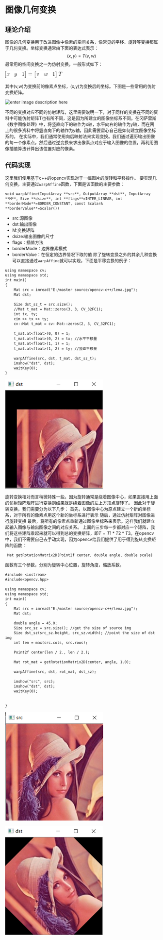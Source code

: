 ﻿#  图像几何变换
##  理论介绍
图像的几何变换用于改进图像中像素的空间关系，像常见的平移、旋转等变换都属于几何变换。坐标变换通常由下面的表达式表示：
$$(x,y)=T{(v,w)}$$
最常用的空间变换之一为仿射变换，一般形式如下：

![enter image description here](https://github.com/CoderPro-young/image_processing.github.io/blob/master/images/CodeCogsEqn1.gif?raw=true)

其中(v,w)为变换前的像素点坐标，(x,y)为变换后的坐标。下图是一些常用的仿射变换矩阵。

![enter image description here](https://camo.githubusercontent.com/28470c13be909cd47db43e5849c4303da996fff6/68747470733a2f2f696d672d626c6f672e6373646e696d672e636e2f32303230303431333030303333343136382e706e673f782d6f73732d70726f636573733d696d6167652f77617465726d61726b2c747970655f5a6d46755a33706f5a57356e6147567064476b2c736861646f775f31302c746578745f6148523063484d364c7939696247396e4c6d4e7a5a473475626d56304c33646c61586870626c38304d4459304e7a67784f513d3d2c73697a655f31362c636f6c6f725f4646464646462c745f3730)

不同的变换对应不同的仿射矩阵，这里需要说明一下，对于同样的变换在不同的资料中可能仿射矩阵T也有所不同，这是因为所建立的图像坐标系不同。在冈萨雷斯《数字图像处理》中，将竖直向下的轴作为x轴，水平向右的轴作为y轴，而在网上的很多资料中将竖直向下的轴作为y轴，因此需要留心自己是如何建立图像坐标系的。 
在实际中，我们通常使用向后映射法来实现变换。我们通过遍历输出图像的每一个像素点，然后通过逆变换来求出像素点对应于输入图像的位置，再利用图像插值算法计算出该位置对应的像素。
##  代码实现
这里我们使用基于c++的opencv实现对于一幅图片的旋转和平移操作。
要实现几何变换，主要通过`warpAffine`函数，下面是该函数的主要参数：
```
void warpAffine(InputArray **src**, OutputArray **dst**, InputArray **M**, Size **dsize**, int **flags**=INTER_LINEAR, int **borderMode**=BORDER_CONSTANT, const Scalar& **borderValue**=Scalar())
```
- src:源图像
- dst:输出图像
- M:变换矩阵
- dsize:输出图像的尺寸
- flags：插值方法
- borderMode：边界像素模式
- borderValue：在恒定的边界情况下取的值
除了旋转变换之外的其余几种变换可以直接通过`warpAffine`就可以实现，下面是平移变换的例子：
```
using namespace cv;
using namespace std; 
int main()
{
	Mat src = imread("E:/master source/opencv-c++/lena.jpg");
	Mat dst;

	Size dst_sz_t = src.size(); 
	//Mat t_mat = Mat::zeros(3, 3, CV_32FC1);
	int tx, ty; 
	cin >> tx >> ty; 
	cv::Mat t_mat = cv::Mat::zeros(2, 3, CV_32FC1);

	t_mat.at<float>(0, 0) = 1;
	t_mat.at<float>(0, 2) = tx; //水平平移量
	t_mat.at<float>(1, 1) = 1;
	t_mat.at<float>(1, 2) = ty; //竖直平移量

	warpAffine(src, dst, t_mat, dst_sz_t); 
	imshow("dst", dst);
	waitKey(0);
}
```

![enter image description here](https://github.com/CoderPro-young/image_processing.github.io/blob/master/images/t_dst.PNG?raw=true)


旋转变换相对而言稍微特殊一些。因为旋转通常是绕着图像中心，如果直接用上面的仿射矩阵矩阵进行变换则结果就是绕着图像的左上方顶点旋转了。
因此对于旋转变换，我们需要分为以下几步：
首先，以图像中心为原点建立一个新的坐标系，对于所有的像素点用这个新的坐标系进行表示
随后，通过仿射矩阵对图像进行旋转变换
最后，将所有的像素点重新通过图像坐标系来表示。这样我们就建立起输入图像与输出图像之间的对应关系。 
上面的三步每一步都对应一个矩阵，我们将这些矩阵乘起来就可以得到总的变换矩阵，即$T =T1*T2*T3$。在opencv中，我们不需要自己去手动实现，因为opencv给我们提供了用于得到旋转变换矩阵的函数：
``` 
 Mat getRotationMatrix2D(Point2f center, double angle, double scale)
```
函数有三个参数，分别为旋转中心位置，旋转角度，缩放系数。 
```
#include <iostream>
#include<opencv.hpp>

using namespace cv;
using namespace std; 
int main()
{
	Mat src = imread("E:/master source/opencv-c++/lena.jpg");
	Mat dst;

	double angle = 45.0; 
	Size src_sz = src.size(); //get the size of source img
	Size dst_sz(src_sz.height, src_sz.width); //point the size of dst img
	int len = max(src.cols, src.rows); 

	Point2f center(len / 2., len / 2.);

	Mat rot_mat = getRotationMatrix2D(center, angle, 1.0);

	warpAffine(src, dst, rot_mat, dst_sz); 

	imshow("src", src);
	imshow("dst", dst); 
	waitKey(0); 


}
```

![enter image description here](https://github.com/CoderPro-young/image_processing.github.io/blob/master/images/src.PNG?raw=true)


![enter image description here](https://github.com/CoderPro-young/image_processing.github.io/blob/master/images/dst.PNG?raw=true)



